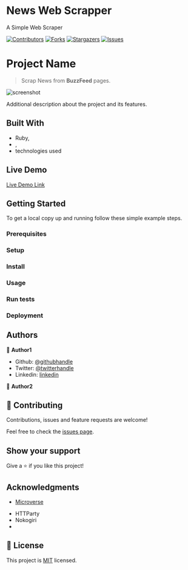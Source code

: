 # News Web Scrapper
A Simple Web Scraper

[![Contributors][contributors-shield]][contributors-url]
[![Forks][forks-shield]][forks-url]
[![Stargazers][stars-shield]][stars-url]
[![Issues][issues-shield]][issues-url]


# Project Name

> Scrap News from **BuzzFeed** pages.

![screenshot](./app_screenshot.png)

Additional description about the project and its features.

## Built With

- Ruby,
- ,
- technologies used

## Live Demo

[Live Demo Link](https://livedemo.com)


## Getting Started

To get a local copy up and running follow these simple example steps.

### Prerequisites

### Setup

### Install

### Usage

### Run tests

### Deployment



## Authors

👤 **Author1**

- Github: [@githubhandle](https://github.com/githubhandle)
- Twitter: [@twitterhandle](https://twitter.com/twitterhandle)
- Linkedin: [linkedin](https://linkedin.com/linkedinhandle)

👤 **Author2**

## 🤝 Contributing

Contributions, issues and feature requests are welcome!

Feel free to check the [issues page](issues/).

## Show your support

Give a ⭐️ if you like this project!

## Acknowledgments
* [Microverse](https://www.microverse.org/)
- HTTParty
- Nokogiri
- 

## 📝 License

This project is [MIT](lic.url) licensed.


<!-- MARKDOWN LINKS & IMAGES -->
<!-- https://www.markdownguide.org/basic-syntax/#reference-style-links -->
[contributors-shield]: https://img.shields.io/github/contributors/othneildrew/Best-README-Template.svg?style=flat-square
[contributors-url]: https://github.com/genzaraki/newsscrapper/contributors
[forks-shield]: https://github.com/genzaraki/newsscrapper
[forks-url]: https://img.shields.io/github/forks/genzaraki/newsscrapper/network/members
[stars-shield]: https://img.shields.io/github/stars/genzaraki/newsscrapper
[stars-url]: https://github.com/genzaraki/newsscrapper/stargazers
[issues-shield]: https://img.shields.io/github/issues/genzaraki/newsscrapper
[issues-url]: https://github.com/genzaraki/newsscrapper/issues


